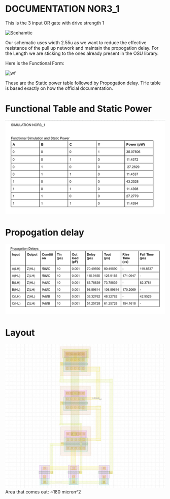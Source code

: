# DOCUMENTATION NOR3_1

This is the 3 input OR gate with drive strength 1

<img src="image/nor_3.png" alt="Scehamtic" width="600">

Our schematic uses width 2.55u as we want to reduce the effective resistance of the pull up network and maintain the propogation delay. For the Length we are sticking to the ones already present in the OSU library.

Here is the Functional Form:

<img src="image/nor_3_1wf.png" alt="wf" width="600">

These are the Static power table followed by Propogation delay. THe table is based exactly on how the official documentation.
# Functional Table and Static Power
<img src="images/Screenshot 2025-08-15 150354.png" alt="Truth Table" width="600">

# Propogation delay
<img src="images/Screenshot 2025-08-15 154108.png" alt="Propogation delay" width="600">

# Layout
<img src="images/nor_3.jpeg" alt="nor3_layout" width="600">
Area that comes out: ~180 micron^2
